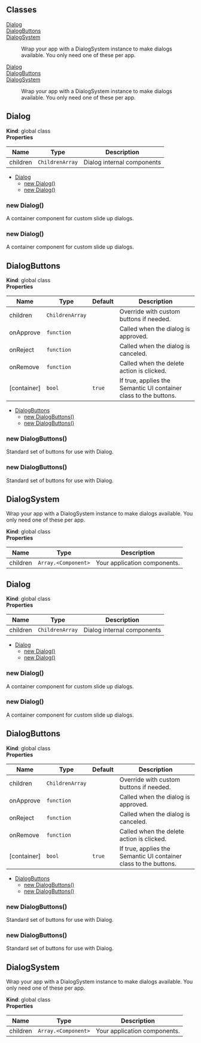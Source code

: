 ## Classes

<dl>
<dt><a href="#Dialog">Dialog</a></dt>
<dd></dd>
<dt><a href="#DialogButtons">DialogButtons</a></dt>
<dd></dd>
<dt><a href="#DialogSystem">DialogSystem</a></dt>
<dd><p>Wrap your app with a DialogSystem instance to make dialogs available. You only need one of these per app.</p>
</dd>
<dt><a href="#Dialog">Dialog</a></dt>
<dd></dd>
<dt><a href="#DialogButtons">DialogButtons</a></dt>
<dd></dd>
<dt><a href="#DialogSystem">DialogSystem</a></dt>
<dd><p>Wrap your app with a DialogSystem instance to make dialogs available. You only need one of these per app.</p>
</dd>
</dl>

<a name="Dialog"></a>

## Dialog
**Kind**: global class  
**Properties**

| Name | Type | Description |
| --- | --- | --- |
| children | <code>ChildrenArray</code> | Dialog internal components |


* [Dialog](#Dialog)
    * [new Dialog()](#new_Dialog_new)
    * [new Dialog()](#new_Dialog_new)

<a name="new_Dialog_new"></a>

### new Dialog()
A container component for custom slide up dialogs.

<a name="new_Dialog_new"></a>

### new Dialog()
A container component for custom slide up dialogs.

<a name="DialogButtons"></a>

## DialogButtons
**Kind**: global class  
**Properties**

| Name | Type | Default | Description |
| --- | --- | --- | --- |
| children | <code>ChildrenArray</code> |  | Override with custom buttons if needed. |
| onApprove | <code>function</code> |  | Called when the dialog is approved. |
| onReject | <code>function</code> |  | Called when the dialog is canceled. |
| onRemove | <code>function</code> |  | Called when the delete action is clicked. |
| [container] | <code>bool</code> | <code>true</code> | If true, applies the Semantic UI container class to the buttons. |


* [DialogButtons](#DialogButtons)
    * [new DialogButtons()](#new_DialogButtons_new)
    * [new DialogButtons()](#new_DialogButtons_new)

<a name="new_DialogButtons_new"></a>

### new DialogButtons()
Standard set of buttons for use with Dialog.

<a name="new_DialogButtons_new"></a>

### new DialogButtons()
Standard set of buttons for use with Dialog.

<a name="DialogSystem"></a>

## DialogSystem
Wrap your app with a DialogSystem instance to make dialogs available. You only need one of these per app.

**Kind**: global class  
**Properties**

| Name | Type | Description |
| --- | --- | --- |
| children | <code>Array.&lt;Component&gt;</code> | Your application components. |

<a name="Dialog"></a>

## Dialog
**Kind**: global class  
**Properties**

| Name | Type | Description |
| --- | --- | --- |
| children | <code>ChildrenArray</code> | Dialog internal components |


* [Dialog](#Dialog)
    * [new Dialog()](#new_Dialog_new)
    * [new Dialog()](#new_Dialog_new)

<a name="new_Dialog_new"></a>

### new Dialog()
A container component for custom slide up dialogs.

<a name="new_Dialog_new"></a>

### new Dialog()
A container component for custom slide up dialogs.

<a name="DialogButtons"></a>

## DialogButtons
**Kind**: global class  
**Properties**

| Name | Type | Default | Description |
| --- | --- | --- | --- |
| children | <code>ChildrenArray</code> |  | Override with custom buttons if needed. |
| onApprove | <code>function</code> |  | Called when the dialog is approved. |
| onReject | <code>function</code> |  | Called when the dialog is canceled. |
| onRemove | <code>function</code> |  | Called when the delete action is clicked. |
| [container] | <code>bool</code> | <code>true</code> | If true, applies the Semantic UI container class to the buttons. |


* [DialogButtons](#DialogButtons)
    * [new DialogButtons()](#new_DialogButtons_new)
    * [new DialogButtons()](#new_DialogButtons_new)

<a name="new_DialogButtons_new"></a>

### new DialogButtons()
Standard set of buttons for use with Dialog.

<a name="new_DialogButtons_new"></a>

### new DialogButtons()
Standard set of buttons for use with Dialog.

<a name="DialogSystem"></a>

## DialogSystem
Wrap your app with a DialogSystem instance to make dialogs available. You only need one of these per app.

**Kind**: global class  
**Properties**

| Name | Type | Description |
| --- | --- | --- |
| children | <code>Array.&lt;Component&gt;</code> | Your application components. |

